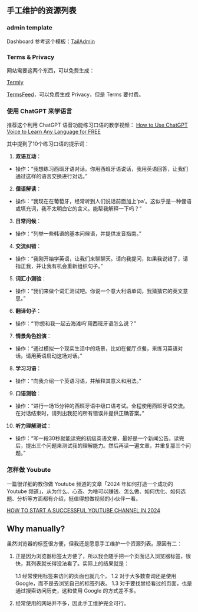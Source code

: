 
## 手工维护的资源列表


### admin template

Dashboard 参考这个模板：[TailAdmin](https://tailadmin.com/)


### Terms & Privacy

网站需要这两个东西，可以免费生成：

[Termly](https://termly.io/)

[TermsFeed](https://www.termsfeed.com/)，可以免费生成 Privacy，但是 Terms 要付费。


### 使用 ChatGPT 来学语言

推荐这个利用 ChatGPT 语音功能练习口语的教学视频：
[How to Use ChatGPT Voice to Learn Any Language for FREE](https://www.youtube.com/watch?v=w_6j9R6v0n4)

其中提到了10个练习口语的提示词：

1. **双语互动**：
  - 操作：“我想练习西班牙语对话。你用西班牙语说话，我用英语回答，让我们通过这样的语言交换进行对话。”

2. **俚语解读**：
  - 操作：“我现在在葡萄牙，经常听到人们说话前面加上‘pa’。这似乎是一种俚语或填充词，我不太明白它的含义。能帮我解释一下吗？”

3. **日常问候**：
  - 操作：“列举一些韩语的基本问候语，并提供发音指南。”

4. **交流纠错**：
  - 操作：“我刚开始学英语，让我们来聊聊天。请向我提问，如果我说错了，请指正我，并让我有机会重新组织句子。”

5. **词汇小测验**：
  - 操作：“我们来做个词汇测试吧。你说一个意大利语单词，我猜猜它的英文意思。”

6. **翻译句子**：
  - 操作：“‘你想和我一起去海滩吗’用西班牙语怎么说？”

7. **情景角色扮演**：
  - 操作：“通过模拟一个现实生活中的场景，比如在餐厅点餐，来练习英语对话。请用英语启动这场对话。”

8. **学习习语**：
  - 操作：“向我介绍一个英语习语，并解释其意义和用法。”

9. **口语测验**：
  - 操作：“进行一场15分钟的西班牙语中级口语考试。全程使用西班牙语交流。在对话结束时，请列出我犯的所有错误并提供正确答案。”

10. **听力理解测试**：
  - 操作：“写一段30秒就能读完的初级英语文章，最好是一个新闻公告。读完后，提出三个问题来测试我的理解能力。然后再读一遍文章，并重复那三个问题。”


### 怎样做 Youbute

一篇很详细的教你做 Youtube 频道的文章「2024 年如何打造一个成功的 Youtube 频道」，从为什么、心态、为啥可以赚钱、怎么做、如何优化、如何选题、分析等方面都有介绍，挺值得想做视频的小伙伴一看。

[HOW TO START A SUCCESSFUL YOUTUBE CHANNEL IN 2024](https://timqueen.com/youtube-start-channel/)


## Why manually?

虽然浏览器的标签很方便，但我还是愿意手工维护一个资源列表。原因有二：

1. 正是因为浏览器标签太方便了，所以我会随手把一个页面记入浏览器标签，很快，其列表就长得没法看了。实际上的结果就是：

    1.1 经常使用标签来访问的页面也就几个。
    1.2 对于大多数查询还是使用 Google，而不是去浏览自己的标签列表。
    1.3 对于要找曾经看过的页面，也是通过搜索访问历史，这和使用 Google 的方式差不多。

2. 经常使用的网站并不多，因此手工维护完全可行。



